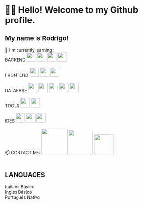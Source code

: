 # 👋👋 Hello! Welcome to my Github profile.
## My name is Rodrigo!

<div>🌱 I'm currently learning :</div>
<div>
   BACKEND
  <img loading="lazy" src="https://cdn.jsdelivr.net/gh/devicons/devicon/icons/java/java-original.svg" width="30" height="30"/> 
  <img src="https://cdn.jsdelivr.net/gh/devicons/devicon/icons/c/c-line.svg" width="30" height="30"/>
  <!--<img src="https://cdn.jsdelivr.net/gh/devicons/devicon/icons/csharp/csharp-line.svg" width="30" height="30" />-->
  <img src="https://cdn.jsdelivr.net/gh/devicons/devicon@latest/icons/spring/spring-original-wordmark.svg" width="30" height="30"/>
  <img src="https://cdn.jsdelivr.net/gh/devicons/devicon@latest/icons/nodejs/nodejs-original-wordmark.svg" width="30" height="30"/>
</div>  

<br>
<div>
  FRONTEND 
 <img src="https://cdn.jsdelivr.net/gh/devicons/devicon@latest/icons/html5/html5-original-wordmark.svg" width="30" height="30"/>
 <img src="https://cdn.jsdelivr.net/gh/devicons/devicon@latest/icons/css3/css3-original-wordmark.svg" width="30" height="30" />
 <img src="https://cdn.jsdelivr.net/gh/devicons/devicon@latest/icons/javascript/javascript-original.svg" width="30" height="30" />  
</div>

<br>
<div>
  DATABASE
  <img src="https://cdn.jsdelivr.net/gh/devicons/devicon@latest/icons/sqlite/sqlite-original-wordmark.svg" width="30" height="30"/>
  <img src="https://cdn.jsdelivr.net/gh/devicons/devicon@latest/icons/microsoftsqlserver/microsoftsqlserver-original-wordmark.svg" width="30" height="30"/>
  <img src="https://cdn.jsdelivr.net/gh/devicons/devicon@latest/icons/mysql/mysql-original-wordmark.svg" width="30" height="30"/>
  <img src="https://cdn.jsdelivr.net/gh/devicons/devicon@latest/icons/mongodb/mongodb-original-wordmark.svg" width="30" height="30" />
  <img src="https://cdn.jsdelivr.net/gh/devicons/devicon@latest/icons/oracle/oracle-original.svg" width="30" height="30"/>     
</div>

<br>
<div>
  TOOLS
  <img src="https://cdn.jsdelivr.net/gh/devicons/devicon@latest/icons/git/git-original.svg" width="30" height="30"/>
  <img src="https://cdn.jsdelivr.net/gh/devicons/devicon@latest/icons/github/github-original.svg" width="30" height="30"/>          
</div>

<br>
<div>
  IDES
  <img src="https://cdn.jsdelivr.net/gh/devicons/devicon@latest/icons/vscode/vscode-original.svg" width="30" height="30"/>
  <img src="https://cdn.jsdelivr.net/gh/devicons/devicon@latest/icons/eclipse/eclipse-original.svg" width="30" height="30"/>
  <img src="https://cdn.jsdelivr.net/gh/devicons/devicon@latest/icons/codepen/codepen-original.svg" width="30" height="30"/>     
</div>

<br>
<div>
📫 CONTACT ME:
<img src="https://img.shields.io/badge/WhatsApp-25D366?style=for-the-badge&logo=WhatsApp&logoColor=white" width="85" height=""/>
<img src="https://img.shields.io/badge/LinkedIn-0077B5?style=for-the-badge&logo=linkedin&logoColor=white" width="80" height=""/>
<img src="https://img.shields.io/badge/Gmail-D14836?style=for-the-badge&logo=gmail&logoColor=white" width="65" height=""/>
</div>

<br>

## LANGUAGES

Italiano Básico
<br>
Ingles Básico
<br>
Português Nativo
